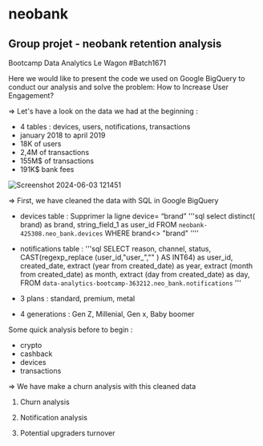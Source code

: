 # neobank

## Group projet - neobank retention analysis
Bootcamp Data Analytics 
Le Wagon #Batch1671

Here we would like to present the code we used on Google BigQuery to conduct our analysis and solve the problem: How to Increase User Engagement?

=> Let's have a look on the data we had at the beginning :
- 4 tables : devices, users, notifications, transactions
- january 2018 to april 2019
- 18K of users
- 2,4M of transactions
- 155M$ of transactions
- 191K$ bank fees

![Screenshot 2024-06-03 121451](https://github.com/user-attachments/assets/028b4e21-3359-4974-b195-e00c6b2a5c70)

=> First, we have cleaned the data with SQL in Google BigQuery

- devices table : Supprimer la ligne device= “brand”
'''sql
select
distinct( brand) as brand,
string_field_1 as user_id
FROM `neobank-425308.neo_bank.devices`
WHERE brand<> "brand"
''''

- notifications table :
'''sql
SELECT 
reason,
channel,
status,
CAST(regexp_replace (user_id,"user_","" ) AS INT64) as user_id,
created_date,
extract (year from created_date) as year,
extract (month from created_date) as month,
extract (day from created_date) as day,
 FROM `data-analytics-bootcamp-363212.neo_bank.notifications`
'''

- 3 plans : standard, premium, metal
- 4 generations : Gen Z, Millenial, Gen x, Baby boomer

Some quick analysis before to begin : 
 - crypto
 - cashback
 - devices
 - transactions
   
=> We have make a churn analysis with this cleaned data
1) Churn analysis

2) Notification analysis
   
3) Potential upgraders turnover
